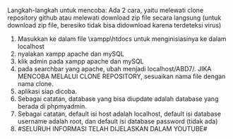 Langkah-langkah untuk mencoba:
Ada 2 cara, yaitu melewati clone repository github atau melewati download zip file secara langsung (untuk download zip file, beresiko tidak bisa didownload karena terdeteksi virus)

1. Masukkan ke dalam file \xampp\htdocs untuk menginisiasinya ke dalam localhost
2. nyalakan xampp apache dan mySQL
3. klik admin pada xampp apache dan mySQL
4. pada searchbar yang apache, ubah menjadi localhost/ABD7/. JIKA MENCOBA MELALUI CLONE REPOSITORY, sesuaikan nama file dengan nama clone.
5. aplikasi siap dicoba.
6. Sebagai catatan, database yang bisa diupdate adalah database yang berada di phpmyadmin.
7. Sebagai catatan, default isi host adalah localhost, default isi database username adalah root, dan default isi database password (tidak ada)
8. #SELURUH INFORMASI TELAH DIJELASKAN DALAM YOUTUBE#
